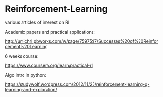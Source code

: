 # Reinforcement-Learning
various articles of interest on RI


Academic papers and practical applications:

http://umichrl.pbworks.com/w/page/7597597/Successes%20of%20Reinforcement%20Learning


6 weeks course:

https://www.coursera.org/learn/practical-rl


Algo intro in python:

https://studywolf.wordpress.com/2012/11/25/reinforcement-learning-q-learning-and-exploration/


